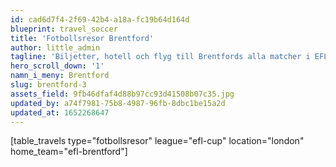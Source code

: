 ```yaml
---
id: cad6d7f4-2f69-42b4-a18a-fc19b64d164d
blueprint: travel_soccer
title: 'Fotbollsresor Brentford'
author: little_admin
tagline: 'Biljetter, hotell och flyg till Brentfords alla matcher i EFL Cup'
hero_scroll_down: '1'
namn_i_meny: Brentford
slug: brentford-3
assets_field: 9fb46dfaf4d88b97cc93d41508b07c35.jpg
updated_by: a74f7981-75b8-4987-96fb-8dbc1be15a2d
updated_at: 1652268647
---
```

<p>[table_travels type="fotbollsresor" league="efl-cup" location="london" home_team="efl-brentford"]</p>